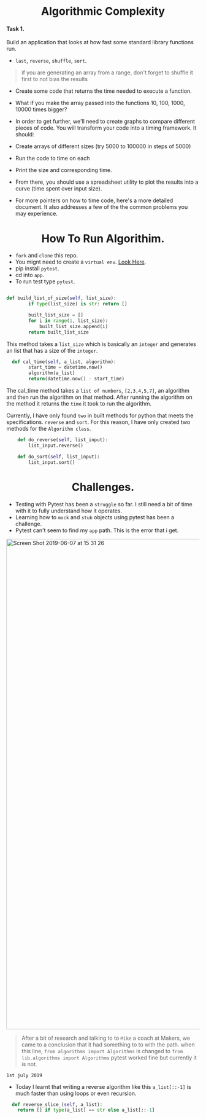<h1 align='center'>
Algorithmic Complexity
</h1>

#### Task 1.

Build an application that looks at how fast some standard library functions run.
 - ``last``, ``reverse``, ``shuffle``, ``sort``.
> if you are generating an array from a range, don't forget to shuffle it first to not bias the results
 
- Create some code that returns the time needed to execute a function. 
- What if you make the array passed into the functions 10, 100, 1000, 10000 times bigger?
- In order to get further, we'll need to create graphs to compare different pieces of code. You will transform your code into a timing framework. It should:

- Create arrays of different sizes (try 5000 to 100000 in steps of 5000)
- Run the code to time on each
- Print the size and corresponding time.
- From there, you should use a spreadsheet utility to plot the results into a curve (time spent over input size).
- For more pointers on how to time code, here's a more detailed document. It also addresses a few of the the common problems you may experience.

<h1 align='center'>
How To Run Algorithim.
</h1>

- ``fork`` and ``clone`` this repo.
- You mignt need to create a ``virtual env``. [Look Here](https://virtualenv.pypa.io/en/latest/userguide/).
- pip install ``pytest``.
- cd into ``app``.
- To run test type ``pytest``.

```python

def build_list_of_size(self, list_size):
        if type(list_size) is str: return []

        built_list_size = []
        for i in range(1, list_size):
            built_list_size.append(i)
        return built_list_size
```

This method takes a ``list_size`` which is basically an ``integer`` and generates an list that has a size of the ``integer``.

```python
  def cal_time(self, a_list, algorithm):
        start_time = datetime.now()
        algorithm(a_list)
        return(datetime.now() - start_time)
```

The cal_time method takes a ``list of numbers``, ``[2,3,4,5,7]``, an algorithm and then run the algorithm on that method. After running the algorithm on the method it returns the ``time`` it took to run the algorithm.

Currently, I have only found ``two`` in built methods for python that meets the specifications. ``reverse`` and ``sort``. For this reason, I have only created two methods for the ``Algorithm class``.

```python
    def do_reverse(self, list_input):
        list_input.reverse()

    def do_sort(self, list_input):
        list_input.sort()
```

<h1 align='center'>
Challenges.
</h1>

- Testing with Pytest has been a ``struggle`` so far. I still need a bit of time with it to fully understand how it operates.
- Learning how to ``mock`` and ``stub`` objects using pytest has been a challenge.
- Pytest can't seem to find my ``app`` path. This is the error that i get.

<img width="1277" alt="Screen Shot 2019-06-07 at 15 31 26" src="https://user-images.githubusercontent.com/37377831/59111716-817b6680-8939-11e9-808b-69ef00bc6e23.png">

> After a bit of research and talking to to ``Mike`` a coach at Makers, we came to a conclusion that it had something to to with the path. when this line, ``from algorithms import Algorithms`` is changed to ``from lib.algorithms import Algorithms`` pytest worked fine but currently it is not.

``1st july 2019``

- Today I learnt that writing a reverse algorithm like this ``a_list[::-1]`` is much faster than using 
loops or even recursion.

```python
  def reverse_slice_(self, a_list):
    return [] if type(a_list) == str else a_list[::-1]
```